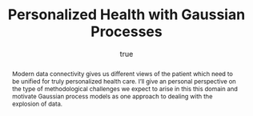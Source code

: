 ---
abstract: "Modern data connectivity gives us different views of the patient which
  need to be unified for truly personalized health care. I\u2019ll give an personal
  perspective on the type of methodological challenges we expect to arise in this
  this domain and motivate Gaussian process models as one approach to dealing with
  the explosion of data."
author:
- family: Lawrence
  given: Neil D.
  gscholar: r3SJcvoAAAAJ
  institute: University of Sheffield
  twitter: lawrennd
  url: http://inverseprobability.com
categories:
- Lawrence-leahurst13
day: '4'
errata: []
extras: []
key: Lawrence-leahurst13
layout: talk
linkpdf: http://staffwww.dcs.shef.ac.uk/people/N.Lawrence/talks/personalized_health_leahurst13.pdf
month: 11
published: 2013-11-04
section: pre
title: Personalized Health with <span>G</span>aussian Processes
venue: Disease Mapping Workshop, Leahurst
year: '2013'
---